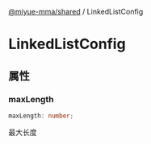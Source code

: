 [@miyue-mma/shared](../index.md) / LinkedListConfig

# LinkedListConfig

## 属性

### maxLength

```ts
maxLength: number;
```

最大长度

